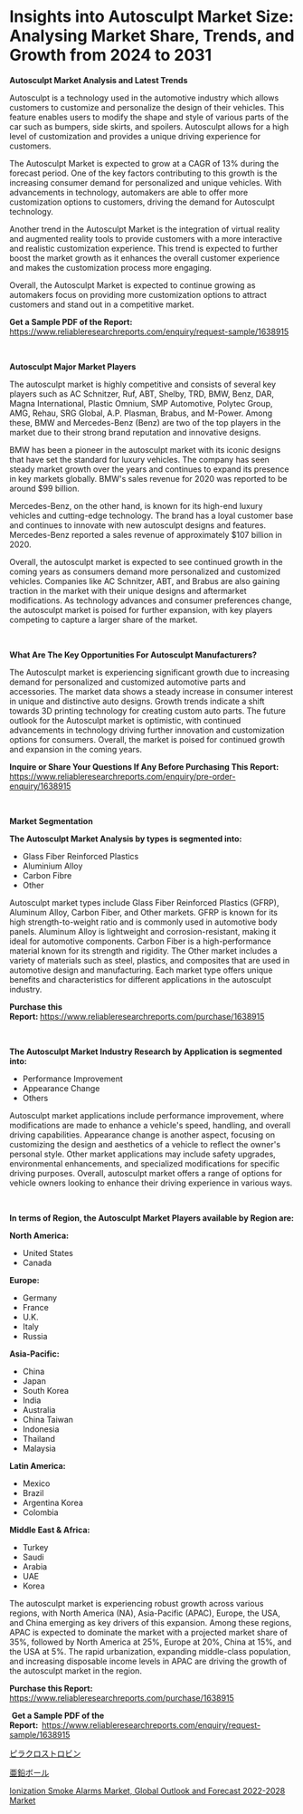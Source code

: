 <p><h1>Insights into Autosculpt Market Size: Analysing Market Share, Trends, and Growth from 2024 to 2031</h1></p><p><strong>Autosculpt Market Analysis and Latest Trends</strong></p>
<p><p>Autosculpt is a technology used in the automotive industry which allows customers to customize and personalize the design of their vehicles. This feature enables users to modify the shape and style of various parts of the car such as bumpers, side skirts, and spoilers. Autosculpt allows for a high level of customization and provides a unique driving experience for customers.</p><p>The Autosculpt Market is expected to grow at a CAGR of 13% during the forecast period. One of the key factors contributing to this growth is the increasing consumer demand for personalized and unique vehicles. With advancements in technology, automakers are able to offer more customization options to customers, driving the demand for Autosculpt technology.</p><p>Another trend in the Autosculpt Market is the integration of virtual reality and augmented reality tools to provide customers with a more interactive and realistic customization experience. This trend is expected to further boost the market growth as it enhances the overall customer experience and makes the customization process more engaging.</p><p>Overall, the Autosculpt Market is expected to continue growing as automakers focus on providing more customization options to attract customers and stand out in a competitive market.</p></p>
<p><strong>Get a Sample PDF of the Report:&nbsp;</strong> <a href="https://www.reliableresearchreports.com/enquiry/request-sample/1638915">https://www.reliableresearchreports.com/enquiry/request-sample/1638915</a></p>
<p>&nbsp;</p>
<p><strong>Autosculpt Major Market Players</strong></p>
<p><p>The autosculpt market is highly competitive and consists of several key players such as AC Schnitzer, Ruf, ABT, Shelby, TRD, BMW, Benz, DAR, Magna International, Plastic Omnium, SMP Automotive, Polytec Group, AMG, Rehau, SRG Global, A.P. Plasman, Brabus, and M-Power. Among these, BMW and Mercedes-Benz (Benz) are two of the top players in the market due to their strong brand reputation and innovative designs.</p><p>BMW has been a pioneer in the autosculpt market with its iconic designs that have set the standard for luxury vehicles. The company has seen steady market growth over the years and continues to expand its presence in key markets globally. BMW's sales revenue for 2020 was reported to be around $99 billion.</p><p>Mercedes-Benz, on the other hand, is known for its high-end luxury vehicles and cutting-edge technology. The brand has a loyal customer base and continues to innovate with new autosculpt designs and features. Mercedes-Benz reported a sales revenue of approximately $107 billion in 2020.</p><p>Overall, the autosculpt market is expected to see continued growth in the coming years as consumers demand more personalized and customized vehicles. Companies like AC Schnitzer, ABT, and Brabus are also gaining traction in the market with their unique designs and aftermarket modifications. As technology advances and consumer preferences change, the autosculpt market is poised for further expansion, with key players competing to capture a larger share of the market.</p></p>
<p>&nbsp;</p>
<p><strong>What Are The Key Opportunities For Autosculpt Manufacturers?</strong></p>
<p><p>The Autosculpt market is experiencing significant growth due to increasing demand for personalized and customized automotive parts and accessories. The market data shows a steady increase in consumer interest in unique and distinctive auto designs. Growth trends indicate a shift towards 3D printing technology for creating custom auto parts. The future outlook for the Autosculpt market is optimistic, with continued advancements in technology driving further innovation and customization options for consumers. Overall, the market is poised for continued growth and expansion in the coming years.</p></p>
<p><strong>Inquire or Share Your Questions If Any Before Purchasing This Report:</strong> <a href="https://www.reliableresearchreports.com/enquiry/pre-order-enquiry/1638915">https://www.reliableresearchreports.com/enquiry/pre-order-enquiry/1638915</a></p>
<p>&nbsp;</p>
<p><strong>Market Segmentation</strong></p>
<p><strong>The Autosculpt Market Analysis by types is segmented into:</strong></p>
<p><ul><li>Glass Fiber Reinforced Plastics</li><li>Aluminium Alloy</li><li>Carbon Fibre</li><li>Other</li></ul></p>
<p><p>Autosculpt market types include Glass Fiber Reinforced Plastics (GFRP), Aluminum Alloy, Carbon Fiber, and Other markets. GFRP is known for its high strength-to-weight ratio and is commonly used in automotive body panels. Aluminum Alloy is lightweight and corrosion-resistant, making it ideal for automotive components. Carbon Fiber is a high-performance material known for its strength and rigidity. The Other market includes a variety of materials such as steel, plastics, and composites that are used in automotive design and manufacturing. Each market type offers unique benefits and characteristics for different applications in the autosculpt industry.</p></p>
<p><strong>Purchase this Report:&nbsp;</strong><a href="https://www.reliableresearchreports.com/purchase/1638915">https://www.reliableresearchreports.com/purchase/1638915</a></p>
<p>&nbsp;</p>
<p><strong>The Autosculpt Market Industry Research by Application is segmented into:</strong></p>
<p><ul><li>Performance Improvement</li><li>Appearance Change</li><li>Others</li></ul></p>
<p><p>Autosculpt market applications include performance improvement, where modifications are made to enhance a vehicle's speed, handling, and overall driving capabilities. Appearance change is another aspect, focusing on customizing the design and aesthetics of a vehicle to reflect the owner's personal style. Other market applications may include safety upgrades, environmental enhancements, and specialized modifications for specific driving purposes. Overall, autosculpt market offers a range of options for vehicle owners looking to enhance their driving experience in various ways.</p></p>
<p>&nbsp;</p>
<p><strong>In terms of Region, the Autosculpt Market Players available by Region are:</strong></p>
<p>
    <p> <strong> North America: </strong>
        <ul>
            <li>United States</li>
            <li>Canada</li>
        </ul>
        </p> 
    <p> <strong> Europe: </strong>
        <ul>
            <li>Germany</li>
            <li>France</li>
            <li>U.K.</li>
            <li>Italy</li>
            <li>Russia</li>
        </ul>
        </p> 
    <p> <strong> Asia-Pacific: </strong>
        <ul>
            <li>China</li>
            <li>Japan</li>
            <li>South Korea</li>
            <li>India</li>
            <li>Australia</li>
            <li>China Taiwan</li>
            <li>Indonesia</li>
            <li>Thailand</li>
            <li>Malaysia</li>
        </ul>
        </p> 
    <p> <strong> Latin America: </strong>
        <ul>
            <li>Mexico</li>
            <li>Brazil</li>
            <li>Argentina Korea</li>
            <li>Colombia</li>
        </ul>
        </p> 
    <p> <strong> Middle East & Africa: </strong>
        <ul>
            <li>Turkey</li>
            <li>Saudi</li>
            <li>Arabia</li>
            <li>UAE</li>
            <li>Korea</li>
        </ul>
    </p>
    </p>
<p><p>The autosculpt market is experiencing robust growth across various regions, with North America (NA), Asia-Pacific (APAC), Europe, the USA, and China emerging as key drivers of this expansion. Among these regions, APAC is expected to dominate the market with a projected market share of 35%, followed by North America at 25%, Europe at 20%, China at 15%, and the USA at 5%. The rapid urbanization, expanding middle-class population, and increasing disposable income levels in APAC are driving the growth of the autosculpt market in the region.</p></p>
<p><strong>Purchase this Report: </strong><a href="https://www.reliableresearchreports.com/purchase/1638915">https://www.reliableresearchreports.com/purchase/1638915</a></p>
<p>&nbsp;<strong>Get a Sample PDF of the Report:&nbsp;&nbsp;</strong><a href="https://www.reliableresearchreports.com/enquiry/request-sample/1638915">https://www.reliableresearchreports.com/enquiry/request-sample/1638915</a></p>
<p><strong></strong></p>
<p><p><a href="https://medium.com/@yaren_68-91/%E3%83%94%E3%83%A9%E3%82%AF%E3%83%AD%E3%82%B9%E3%83%88%E3%83%AD%E3%83%93%E3%83%B3%E5%B8%82%E5%A0%B4%E8%A6%8F%E6%A8%A1-cagr-%E3%83%88%E3%83%AC%E3%83%B3%E3%83%892024-2030-68efc8fe84f9">ピラクロストロビン</a></p><p><a href="https://medium.com/@yaren_68-91/%E4%BA%9C%E9%89%9B%E7%90%83%E5%B8%82%E5%A0%B4-%E5%B8%82%E5%A0%B4cagr-%E5%B8%82%E5%A0%B4%E3%83%88%E3%83%AC%E3%83%B3%E3%83%89-%E6%88%90%E9%95%B7%E6%88%A6%E7%95%A5%E3%81%AB%E9%96%A2%E3%81%99%E3%82%8B%E6%B4%9E%E5%AF%9F-3c15af3ff06d">亜鉛ボール</a></p><p><a href="https://view.publitas.com/reportprime-1/ionization-smoke-alarms-market-global-outlook-and-forecast-2022-2028-market-research-report-provides-thorough-industry-overview-which-offers-an-in-depth-analysis-of-product-trends-and-new-market-divisions/">Ionization Smoke Alarms Market, Global Outlook and Forecast 2022-2028 Market</a></p></p>